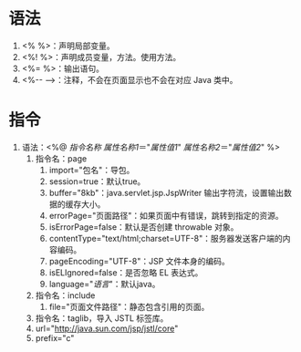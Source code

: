 # 语法

1. \<% %>：声明局部变量。
1. \<%! %>：声明成员变量，方法。使用方法。
1. \<%= %>：输出语句。
1. \<%-- -->：注释，不会在页面显示也不会在对应 Java 类中。

# 指令

1. 语法：\<%@ *指令名称* *属性名称1*＝"*属性值1*" *属性名称2*＝"*属性值2*" %>
    1. 指令名：page
        1. import="包名"：导包。
        1. session=true：默认true。
        1. buffer="8kb"：java.servlet.jsp.JspWriter 输出字符流，设置输出数据的缓存大小。
        1. errorPage="页面路径"：如果页面中有错误，跳转到指定的资源。
        1. isErrorPage=false：默认是否创建 throwable 对象。
        1. contentType="text/html;charset=UTF-8"：服务器发送客户端的内容编码。
        1. pageEncoding="UTF-8"：JSP 文件本身的编码。
        1. isELIgnored=false：是否忽略 EL 表达式。
        1. language="*语言*"：默认java。
    1. 指令名：include
        1. file="页面文件路径"：静态包含引用的页面。
    1. 指令名：taglib，导入 JSTL 标签库。
    1. url="http://java.sun.com/jsp/jstl/core"
    1. prefix="c"
